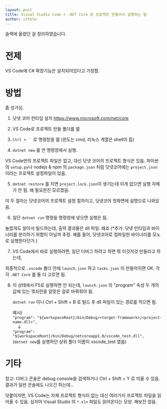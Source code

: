 ```yaml
---
layout: post
title: Visual Studio Code + .NET Core 로 프로젝트 만들어서 실행하는 법
author: sftblw
---
```


슬랙에 올렸던 걸 정리하였습니다.

# 전제

VS Code에 C# 확장기능은 설치되어있다고 가정함.

# 방법

좀 성가심.

1. 닷넷 코어 런타임 설치 https://www.microsoft.com/net/core

2. VS Code로 프로젝트 만들 폴더를 엶

3. `Ctrl + ｀` 로 명령창을 엶 (윈도는 cmd, 리눅스 계열은 shell이 뜸)

4. `dotnet new` 를 연 명령창에서 실행.

  VS Code만의 프로젝트 파일은 없고, 대신 닷넷 코어의 프로젝트 형식은 있음. 파이썬의 `setup.py`나 nodejs & npm 의 `package.json` 처럼 닷넷코어에는 `project.json` 이라는 프로젝트 설정파일이 있음.

5. `dotnet restore` 를 치면  `project.lock.json`이 생기는데 이게 없으면 실행 자체가 안 됨. 왜 필요한진 모르겠음.

  이 두 절차는 닷넷코어의 프로젝트 설정 절차이고, 닷넷코어 첫화면에 설명으로 나와있음.

6. 일단 `dotnet run` 명령을 명령창에 넣으면 실행은 됨.

  놀랍게도 알아서 빌드하는데, 출력 결과물은 dll 파일. 왜죠 (\*추가: 닷넷 런타임과 바이너리를 분리하기 위함이 아닐까 추정. 예를 들어, 닷넷코어로 컴파일한 바이너리를 모노로 실행한다던가.)

7. VS Code에서 바로 실행하려면, 일단 디버그 하려고 하면 뭐 이것저것 만들라고 하는데,

  최종적으로 `.vscode` 폴더 안에 `launch.json` 하고 `tasks.json` 이 만들어지면 OK. 각각 `.NET Core` 를 둘 다 고르면 됨.

8. 이 상태에서 F5로 실행하면 안 되는데, `launch.json` 의 "program" 속성 두 개의 값에 있는 꺾쇠란을 알맞은 걸로 바꿔줘야 됨.

    `dotnet run` 이나 Ctrl + Shift + B 로 빌드 후 dll 파일이 있는 경로를 적으면 됨.

    예시)<br/>
    `"program": "${workspaceRoot}/bin/Debug/<target-framework>/<project-name.dll>",`<br/>
    &nbsp;&nbsp;&nbsp;&nbsp;↓<br/>
    `"program": "${workspaceRoot}/bin/Debug/netcoreapp1.0/vscode_test.dll",`<br/>
    (`dotnet new`를 실행하던 상위 폴더 이름이 vscode_test 였음)

# 기타

참고: 디버그 콘솔은 debug console을 검색하거나 Ctrl + Shift + Y 로 띄울 수 있음. 결과가 일반 콘솔에도 나오긴 하는데...

덧붙이자면, VS Code는 자체 프로젝트 형식이 없는 대신 여러가지 프로젝트 파일을 읽어올 수 있음.
심지어 Visual Studio 의 `*.sln` 파일도 읽어온다는 모양. 해보진 않음.
